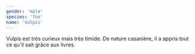 ```yaml
---
gender: 'male'
species: 'fox'
name: 'Vulpis'
---
```


Vulpis est très curieux mais très timide. De nature casanière, il a appris tout ce qu'il sait grâce aux livres.
